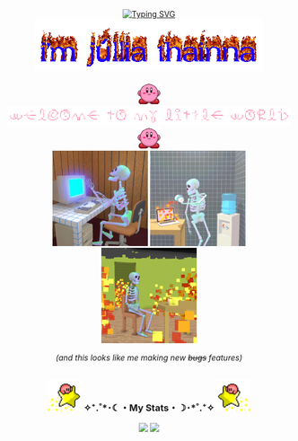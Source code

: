 <div align="center">
  <a href="https://git.io/typing-svg">
    <img src="https://readme-typing-svg.demolab.com?font=Source+Code+Pro&size=38&pause=1000&center=true&color=09e531&width=800&height=50&vCenter=true&lines=%3E%E2%80%8E%E2%80%8E+%E2%80%8E%E2%80%8E+h%E2%80%8E+i%E2%80%8E%E2%80%8E+%E2%80%8E+g+%E2%80%8Eu%E2%80%8E+y%E2%80%8E+s%E2%80%8E%E2%80%8E+!" alt="Typing SVG"/>
  </a>
</div>
<div align="center">
 <img src="https://github.com/JulliaThainna/JulliaThainna/blob/main/imgs/my-name.gif" width="auto">
</div>

<br>
<div align="center">
  <img src="https://github.com/JulliaThainna/JulliaThainna/blob/main/imgs/kirby-hi.gif" width="40">
  <img src="https://github.com/JulliaThainna/JulliaThainna/blob/main/imgs/welcome.gif" width="700">
  <img src="https://github.com/JulliaThainna/JulliaThainna/blob/main/imgs/kirby-hi.gif" width="40">  
</div>

<div align = "center">
  <img src="https://github.com/JulliaThainna/JulliaThainna/blob/main/imgs/skeleton_typing.gif" width="170" height="170">
  <img src="https://github.com/JulliaThainna/JulliaThainna/blob/main/imgs/desperate_skeleton.gif" width="170" height="170">
  <img src="https://github.com/JulliaThainna/JulliaThainna/blob/main/imgs/skeleton_it's_okay.gif" width="170" height="170">

  _(and this looks like me making new ~~bugs~~ features)_
</div>

<h2></h2>

<div align="center">
  <h3>
    <img width="60" src="https://github.com/JulliaThainna/JulliaThainna/blob/main/imgs/kirby-star.gif">
    ✧⁺.˚*･☾・My Stats・☽･*˚.⁺✧
    <img width="60" src="https://github.com/JulliaThainna/JulliaThainna/blob/main/imgs/kirby-star-espelhado.gif">
  </h3 
</div>

<div align="center">
  <img src="https://github-readme-stats.vercel.app/api?username=JulliaThainna&show_icons=true&theme=transparent&include_all_commits=true&icon_color=ff9cb6&title_color=ff9cb6&text_color=957dad&show_owner=true&custom_title=My+Stats&border_color=957dad&border_radius=0&rank_icon=github&hide=issues"/>
    
  <img height="170" src="https://github-readme-stats.vercel.app/api/top-langs/?username=JulliaThainna&theme=transparent&text_color=957dad&icon_color=a7bed3&title_color=ff8fab&layout=compact&custom_title=My+Most+Used+Languages&border_color=957dad&border_radius=0"/>
</div>
